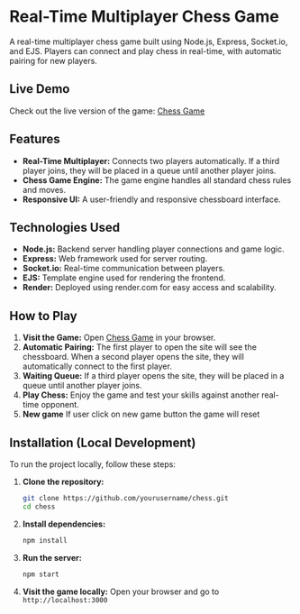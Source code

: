 # Real-Time Multiplayer Chess Game

A real-time multiplayer chess game built using Node.js, Express, Socket.io, and EJS. Players can connect and play chess in real-time, with automatic pairing for new players.

## Live Demo

Check out the live version of the game: [Chess Game](https://chess-c2kn.onrender.com)

## Features

- **Real-Time Multiplayer:** Connects two players automatically. If a third player joins, they will be placed in a queue until another player joins.
- **Chess Game Engine:** The game engine handles all standard chess rules and moves.
- **Responsive UI:** A user-friendly and responsive chessboard interface.

## Technologies Used

- **Node.js:** Backend server handling player connections and game logic.
- **Express:** Web framework used for server routing.
- **Socket.io:** Real-time communication between players.
- **EJS:** Template engine used for rendering the frontend.
- **Render:** Deployed using render.com for easy access and scalability.

## How to Play

1. **Visit the Game:** Open [Chess Game](https://chess-c2kn.onrender.com) in your browser.
2. **Automatic Pairing:** The first player to open the site will see the chessboard. When a second player opens the site, they will automatically connect to the first player.
3. **Waiting Queue:** If a third player opens the site, they will be placed in a queue until another player joins.
4. **Play Chess:** Enjoy the game and test your skills against another real-time opponent.
5. **New game** If user click on new game button the game will reset

## Installation (Local Development)

To run the project locally, follow these steps:

1. **Clone the repository:**
    ```bash
    git clone https://github.com/yourusername/chess.git
    cd chess
    ```

2. **Install dependencies:**
    ```bash
    npm install
    ```

3. **Run the server:**
    ```bash
    npm start
    ```

4. **Visit the game locally:**
    Open your browser and go to `http://localhost:3000`



